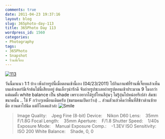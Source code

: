 ```yaml
---
comments: true
date: 2011-04-23 19:37:16
layout: blog
slug: 365photo-day-113
title: 365Photo Day 113
wordpress_id: 1560
categories:
- Photography
tags:
- 365Photo
- Snapshot
- ร้านพี่เจี๊ยบ
---
```


[![113](http://files.armno.in.th/uploads/2011/04/113_thumb.jpg)](http://files.armno.in.th/uploads/2011/04/113.jpg)

วันนี้มาแนว 1:1 บ้าง เพิ่งถ่ายรูปนี้เมื่อตอนเช้านี้เอง (04/23/2011) ไปกินกาแฟที่ร้านพี่เจี๊ยบแล้วเห็นบนเค้าเตอร์มีเจ้าต้นไม้นี้เสียบอยู่ ต้นเล็กๆน่ารักดี จับถ่ายรูปซะเลยถ่ายรูปตอนเช้าประมาณ 9 โมงกว่า แต่ผมตั้ง white balance เป็น shade เพราะอยากได้รูปโทนสีอุ่นๆ ไม่รู้อุ่นไปหน่อยรึเปล่า ส้มซะขนาดนั้น .. ใช้ F กว้างๆเหมือนเดิมครับ (ชมรมคนเปิดกว้าง) .. ส่วนตัวแล้วคิดว่าพื้นที่สีข้าวด้านซ้ายมือ กวนตาไปนิด แต่ก็โอเคแล้วล่ะ ![Smile](http://files.armno.in.th/uploads/2011/04/wlEmoticon-smile1.png)


> Image Quality:    Jpeg Fine (8-bit)
Device:    Nikon D60
Lens:    35mm F/1.8G
Focal Length:    35mm
Aperture:    F/1.8
Shutter Speed:    1/40s
Exposure Mode:    Manual
Exposure Comp.:    -1.3EV
ISO Sensitivity:    ISO 200
White Balance:    Shade, 0, 0
